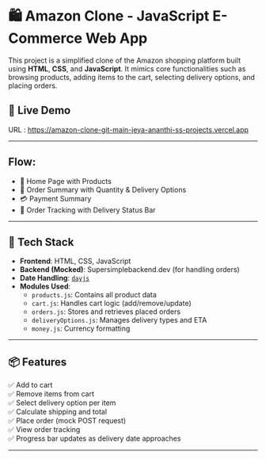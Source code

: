 # 🛍️ Amazon Clone - JavaScript E-Commerce Web App

This project is a simplified clone of the Amazon shopping platform built using **HTML**, **CSS**, and **JavaScript**. It mimics core functionalities such as browsing products, adding items to the cart, selecting delivery options, and placing orders.

## 🔗 Live Demo
 URL : https://amazon-clone-git-main-jeya-ananthi-ss-projects.vercel.app

---

## Flow:

- 🛒 Home Page with Products
- 🧾 Order Summary with Quantity & Delivery Options
- 💳 Payment Summary
- 🚚 Order Tracking with Delivery Status Bar

---

## 🧰 Tech Stack

- **Frontend**: HTML, CSS, JavaScript
- **Backend (Mocked)**: Supersimplebackend.dev (for handling orders)
- **Date Handling**: [`dayjs`](https://day.js.org/)
- **Modules Used**:
  - `products.js`: Contains all product data
  - `cart.js`: Handles cart logic (add/remove/update)
  - `orders.js`: Stores and retrieves placed orders
  - `deliveryOptions.js`: Manages delivery types and ETA
  - `money.js`: Currency formatting

---

## 📦 Features

✅ Add to cart  
✅ Remove items from cart  
✅ Select delivery option per item  
✅ Calculate shipping and total  
✅ Place order (mock POST request)  
✅ View order tracking  
✅ Progress bar updates as delivery date approaches

---


